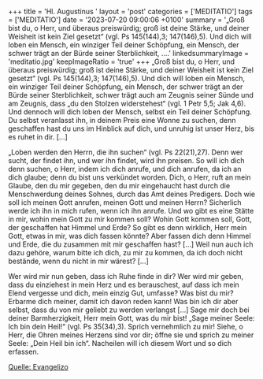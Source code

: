 +++
title = 'Hl. Augustinus  '
layout = 'post'
categories = ['MEDITATIO']
tags = ['MEDITATIO']
date = '2023-07-20 09:00:06 +0100'
summary = '„Groß bist du, o Herr, und überaus preiswürdig; groß ist deine Stärke, und deiner Weisheit ist kein Ziel gesetzt“ (vgl. Ps 145(144),3; 147(146),5). Und dich will loben ein Mensch, ein winziger Teil deiner Schöpfung, ein Mensch, der schwer trägt an der Bürde seiner Sterblichkeit, ....'
linkedsummaryImage = 'meditatio.jpg'
keepImageRatio = 'true'
+++
„Groß bist du, o Herr, und überaus preiswürdig; groß ist deine Stärke, und deiner Weisheit ist kein Ziel gesetzt“ (vgl. Ps 145(144),3; 147(146),5). Und dich will loben ein Mensch, ein winziger Teil deiner Schöpfung, ein Mensch, der schwer trägt an der Bürde seiner Sterblichkeit, schwer trägt auch am Zeugnis seiner Sünde und am Zeugnis, dass „du den Stolzen widerstehest“ (vgl.<!--more--> 1 Petr 5,5; Jak 4,6). Und dennoch will dich loben der Mensch, selbst ein Teil deiner Schöpfung. Du selbst veranlasst ihn, in deinem Preis eine Wonne zu suchen, denn geschaffen hast du uns im Hinblick auf dich, und unruhig ist unser Herz, bis es ruhet in dir. […]

„Loben werden den Herrn, die ihn suchen“ (vgl. Ps 22(21),27). Denn wer sucht, der findet ihn, und wer ihn findet, wird ihn preisen. So will ich dich denn suchen, o Herr, indem ich dich anrufe, und dich anrufen, da ich an dich glaube; denn du bist uns verkündet worden. Dich, o Herr, ruft an mein Glaube, den du mir gegeben, den du mir eingehaucht hast durch die Menschwerdung deines Sohnes, durch das Amt deines Predigers. Doch wie soll ich meinen Gott anrufen, meinen Gott und meinen Herrn? Sicherlich werde ich ihn in mich rufen, wenn ich ihn anrufe. Und wo gibt es eine Stätte in mir, wohin mein Gott zu mir kommen soll? Wohin Gott kommen soll, Gott, der geschaffen hat Himmel und Erde? So gibt es denn wirklich, Herr mein Gott, etwas in mir, was dich fassen könnte? Aber fassen dich denn Himmel und Erde, die du zusammen mit mir geschaffen hast? […] Weil nun auch ich dazu gehöre, warum bitte ich dich, zu mir zu kommen, da ich doch nicht bestände, wenn du nicht in mir wärest? […]

Wer wird mir nun geben, dass ich Ruhe finde in dir? Wer wird mir geben, dass du einziehest in mein Herz und es berauschest, auf dass ich mein Elend vergesse und dich, mein einzig Gut, umfasse? Was bist du mir? Erbarme dich meiner, damit ich davon reden kann! Was bin ich dir aber selbst, dass du von mir geliebt zu werden verlangst […] Sage mir doch bei deiner Barmherzigkeit, Herr mein Gott, was du mir bist! „Sage meiner Seele: Ich bin dein Heil!“ (vgl. Ps 35(34),3). Sprich vernehmlich zu mir! Siehe, o Herr, die Ohren meines Herzens sind vor dir; öffne sie und sprich zu meiner Seele: „Dein Heil bin ich“. Nacheilen will ich diesem Wort und so dich erfassen. 



[Quelle: Evangelizo](https://evangeliumtagfuertag.org/DE/gospel)
